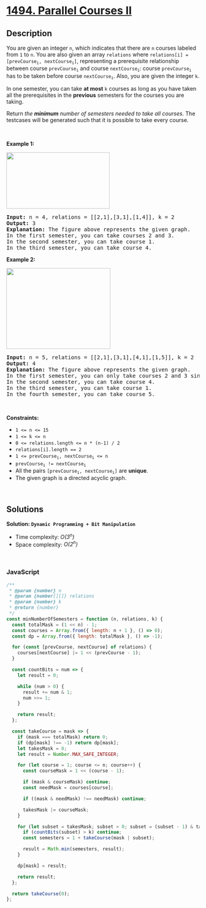 # [1494. Parallel Courses II](https://leetcode.com/problems/parallel-courses-ii)

## Description

<div class="elfjS" data-track-load="description_content"><p>You are given an integer <code>n</code>, which indicates that there are <code>n</code> courses labeled from <code>1</code> to <code>n</code>. You are also given an array <code>relations</code> where <code>relations[i] = [prevCourse<sub>i</sub>, nextCourse<sub>i</sub>]</code>, representing a prerequisite relationship between course <code>prevCourse<sub>i</sub></code> and course <code>nextCourse<sub>i</sub></code>: course <code>prevCourse<sub>i</sub></code> has to be taken before course <code>nextCourse<sub>i</sub></code>. Also, you are given the integer <code>k</code>.</p>

<p>In one semester, you can take <strong>at most</strong> <code>k</code> courses as long as you have taken all the prerequisites in the <strong>previous</strong> semesters for the courses you are taking.</p>

<p>Return <em>the <strong>minimum</strong> number of semesters needed to take all courses</em>. The testcases will be generated such that it is possible to take every course.</p>

<p>&nbsp;</p>
<p><strong class="example">Example 1:</strong></p>
<img alt="" src="https://assets.leetcode.com/uploads/2020/05/22/leetcode_parallel_courses_1.png" style="width: 269px; height: 147px;">
<pre><strong>Input:</strong> n = 4, relations = [[2,1],[3,1],[1,4]], k = 2
<strong>Output:</strong> 3
<strong>Explanation:</strong> The figure above represents the given graph.
In the first semester, you can take courses 2 and 3.
In the second semester, you can take course 1.
In the third semester, you can take course 4.
</pre>

<p><strong class="example">Example 2:</strong></p>
<img alt="" src="https://assets.leetcode.com/uploads/2020/05/22/leetcode_parallel_courses_2.png" style="width: 271px; height: 211px;">
<pre><strong>Input:</strong> n = 5, relations = [[2,1],[3,1],[4,1],[1,5]], k = 2
<strong>Output:</strong> 4
<strong>Explanation:</strong> The figure above represents the given graph.
In the first semester, you can only take courses 2 and 3 since you cannot take more than two per semester.
In the second semester, you can take course 4.
In the third semester, you can take course 1.
In the fourth semester, you can take course 5.
</pre>

<p>&nbsp;</p>
<p><strong>Constraints:</strong></p>

<ul>
	<li><code>1 &lt;= n &lt;= 15</code></li>
	<li><code>1 &lt;= k &lt;= n</code></li>
	<li><code>0 &lt;= relations.length &lt;= n * (n-1) / 2</code></li>
	<li><code>relations[i].length == 2</code></li>
	<li><code>1 &lt;= prevCourse<sub>i</sub>, nextCourse<sub>i</sub> &lt;= n</code></li>
	<li><code>prevCourse<sub>i</sub> != nextCourse<sub>i</sub></code></li>
	<li>All the pairs <code>[prevCourse<sub>i</sub>, nextCourse<sub>i</sub>]</code> are <strong>unique</strong>.</li>
	<li>The given graph is a directed acyclic graph.</li>
</ul>
</div>

<p>&nbsp;</p>

## Solutions

**Solution: `Dynamic Programming + Bit Manipulation`**

- Time complexity: <em>O(3<sup>n</sup>)</em>
- Space complexity: <em>O(2<sup>n</sup>)</em>

<p>&nbsp;</p>

### **JavaScript**

```js
/**
 * @param {number} n
 * @param {number[][]} relations
 * @param {number} k
 * @return {number}
 */
const minNumberOfSemesters = function (n, relations, k) {
  const totalMask = (1 << n) - 1;
  const courses = Array.from({ length: n + 1 }, () => 0);
  const dp = Array.from({ length: totalMask }, () => -1);

  for (const [prevCourse, nextCourse] of relations) {
    courses[nextCourse] |= 1 << (prevCourse - 1);
  }

  const countBits = num => {
    let result = 0;

    while (num > 0) {
      result += num & 1;
      num >>= 1;
    }

    return result;
  };

  const takeCourse = mask => {
    if (mask === totalMask) return 0;
    if (dp[mask] !== -1) return dp[mask];
    let takesMask = 0;
    let result = Number.MAX_SAFE_INTEGER;

    for (let course = 1; course <= n; course++) {
      const courseMask = 1 << (course - 1);

      if (mask & courseMask) continue;
      const needMask = courses[course];

      if ((mask & needMask) !== needMask) continue;

      takesMask |= courseMask;
    }

    for (let subset = takesMask; subset > 0; subset = (subset - 1) & takesMask) {
      if (countBits(subset) > k) continue;
      const semesters = 1 + takeCourse(mask | subset);

      result = Math.min(semesters, result);
    }

    dp[mask] = result;

    return result;
  };

  return takeCourse(0);
};
```
